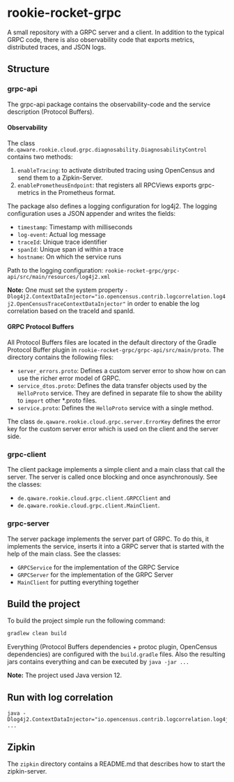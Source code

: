 # rookie-rocket-grpc

A small repository with a GRPC server and a client. In addition to the typical GRPC code, there is also observability code that exports metrics, distributed traces, and JSON logs.

## Structure

### grpc-api
The grpc-api package contains the observability-code and the service description (Protocol Buffers).

#### Observability
The class `de.qaware.rookie.cloud.grpc.diagnosability.DiagnosabilityControl` contains two methods:

1) `enableTracing`: to activate distributed tracing using OpenCensus and send them to a Zipkin-Server.
2) `enablePrometheusEndpoint`: that registers all RPCViews exports grpc-metrics in the Prometheus format.

The package also defines a logging configuration for log4j2. The logging configuration uses a JSON appender and writes the fields:
- `timestamp`: Timestamp with milliseconds
- `log-event`: Actual log message
- `traceId`: Unique trace identifier
- `spanId`: Unique span id within a trace
- `hostname`: On which the service runs

Path to the logging configuration: `rookie-rocket-grpc/grpc-api/src/main/resources/log4j2.xml`

**Note:** One must set the system property `-Dlog4j2.ContextDataInjector="io.opencensus.contrib.logcorrelation.log4j2.OpenCensusTraceContextDataInjector"` in order to enable the log correlation based on the traceId and spanId. 

#### GRPC Protocol Buffers
All Protocol Buffers files are located in the default directory of the Gradle Protocol Buffer plugin in `rookie-rocket-grpc/grpc-api/src/main/proto`.
The directory contains the following files:
- `server_errors.proto`: Defines a custom server error to show how on can use the richer error model of GRPC.
- `service_dtos.proto`: Defines the data transfer objects used by the `HelloProto` service. They are defined in separate file to show the ability to `import` other *.proto files.
- `service.proto`: Defines the `HelloProto` service with a single method. 

The class `de.qaware.rookie.cloud.grpc.server.ErrorKey` defines the error key for the custom server error which is used on the client and the server side.

### grpc-client
The client package implements a simple client and a main class that call the server. The server is called once blocking and once asynchronously.
See the classes: 
- `de.qaware.rookie.cloud.grpc.client.GRPCClient` and
- `de.qaware.rookie.cloud.grpc.client.MainClient`.

### grpc-server
The server package implements the server part of GRPC. To do this, it implements the service, inserts it into a GRPC server that is started with the help of the main class.
See the classes:
- `GRPCService` for the implementation of the GRPC Service
- `GRPCServer` for the implementation of the GRPC Server
- `MainClient` for putting everything together

## Build the project
To build the project simple run the following command:
````bash
gradlew clean build
````

Everything (Protocol Buffers dependencies + protoc plugin, OpenCensus dependencies) are configured with the `build.gradle` files.
Also the resulting jars contains everything and can be executed by `java -jar ...`

**Note:** The project used Java version 12.

## Run with log correlation
```
java -Dlog4j2.ContextDataInjector="io.opencensus.contrib.logcorrelation.log4j2.OpenCensusTraceContextDataInjector" ...
```

## Zipkin
The `zipkin` directory contains a README.md that describes how to start the zipkin-server.